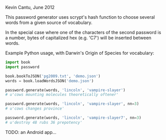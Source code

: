 Kevin Cantu, June 2012

This password generator uses scrypt's hash function to choose several
words from a given source of vocabulary.

In the special case where one of the characters of the second password
is a number, bytes of capitalized hex (e.g. 'C7') will be inserted
between words.

Example Python usage, with Darwin's Origin of Species for vocabulary:

```python
import book
import password

book.bookToJSON('pg2009.txt', 'demo.json')
words = book.loadWordsJSON('demo.json')

password.generate(words, 'lincoln', 'vampire-slayer')
# u'cows mounting molecules theoretically oftener'

password.generate(words, 'lincoln', 'vampire-slayer', nn=3)
# u'cows changes province'

password.generate(words, 'lincoln', 'vampire-slayer7', nn=3)
# u'destroy 48 rubs 36 prepotency'
```

TODO: an Android app...

